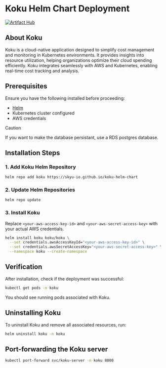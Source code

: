 # Koku Helm Chart Deployment

[![Artifact Hub](https://img.shields.io/endpoint?url=https://artifacthub.io/badge/repository/koku)](https://artifacthub.io/packages/search?repo=koku)

## About Koku
Koku is a cloud-native application designed to simplify cost management and monitoring in Kubernetes environments. It provides insights into resource utilization, helping organizations optimize their cloud spending efficiently. Koku integrates seamlessly with AWS and Kubernetes, enabling real-time cost tracking and analysis.

## Prerequisites

Ensure you have the following installed before proceeding:
- [Helm](https://helm.sh/docs/intro/install/)
- Kubernetes cluster configured
- AWS credentials


> [!CAUTION]
> If you want to make the database persistant, use a RDS postgres database.

## Installation Steps

### 1. Add Koku Helm Repository

```sh
helm repo add koku https://skyu-io.github.io/koku-helm-chart
```

### 2. Update Helm Repositories

```sh
helm repo update
```

### 3. Install Koku

Replace `<your-aws-access-key-id>` and `<your-aws-secret-access-key>` with your actual AWS credentials.

```sh
helm install koku koku/koku \
  --set credentials.awsAccessKeyId="<your-aws-access-key-id>" \
  --set credentials.awsSecretAccessKey="<your-aws-secret-access-key>" \
  --namespace koku --create-namespace
```

## Verification

After installation, check if the deployment was successful:

```sh
kubectl get pods -n koku
```

You should see running pods associated with Koku.

## Uninstalling Koku

To uninstall Koku and remove all associated resources, run:

```sh
helm uninstall koku -n koku
```


## Port-forwarding the Koku server

```sh
kubectl port-forward svc/koku-server -n koku 8000
```
